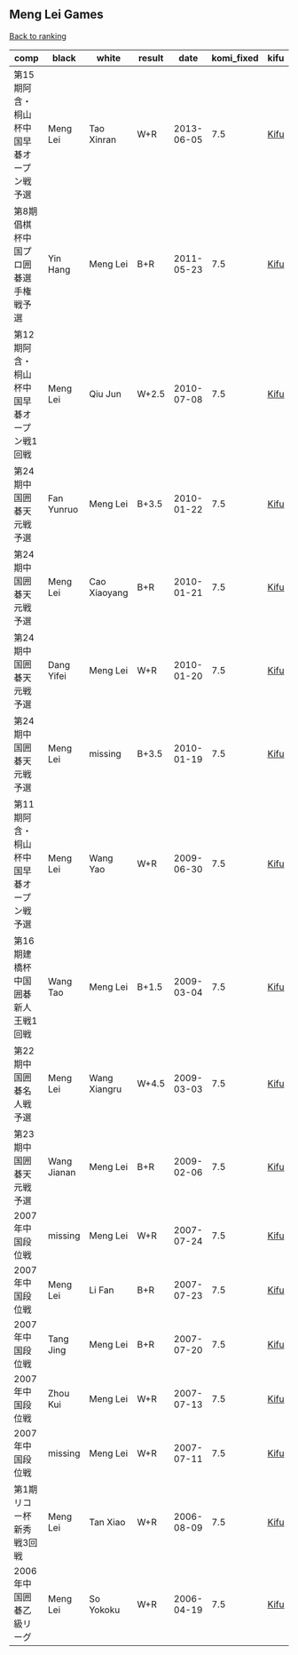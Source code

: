 ## Meng Lei Games

[Back to ranking](../../index.md)




| **comp** | **black** | **white** | **result** | **date** | **komi_fixed** | **kifu** | 
| --- | --- | --- | --- | --- | --- | --- |
| 第15期阿含・桐山杯中国早碁オープン戦予選 | Meng Lei | Tao Xinran | W+R | 2013-06-05 | 7.5 | [Kifu](https://kifudepot.net/kifucontents.php?id=9AKU6%2B9fvcn4GPrB04yv%2Fw%3D%3D) | 
| 第8期倡棋杯中国プロ囲碁選手権戦予選 | Yin Hang | Meng Lei | B+R | 2011-05-23 | 7.5 | [Kifu](https://kifudepot.net/kifucontents.php?id=1ltC6qDb2Jz50d0jmW2BCA%3D%3D) | 
| 第12期阿含・桐山杯中国早碁オープン戦1回戦 | Meng Lei | Qiu Jun | W+2.5 | 2010-07-08 | 7.5 | [Kifu](https://kifudepot.net/kifucontents.php?id=p1a2fuxjPI8sWlQJlLotTA%3D%3D) | 
| 第24期中国囲碁天元戦予選 | Fan Yunruo | Meng Lei | B+3.5 | 2010-01-22 | 7.5 | [Kifu](https://kifudepot.net/kifucontents.php?id=OVP5iddjQQ92SXcse0WN5A%3D%3D) | 
| 第24期中国囲碁天元戦予選 | Meng Lei | Cao Xiaoyang | B+R | 2010-01-21 | 7.5 | [Kifu](https://kifudepot.net/kifucontents.php?id=8T2nfHMZNVBABuOejA3o0w%3D%3D) | 
| 第24期中国囲碁天元戦予選 | Dang Yifei | Meng Lei | W+R | 2010-01-20 | 7.5 | [Kifu](https://kifudepot.net/kifucontents.php?id=nnpDdaacucwb3vGFtSJWyA%3D%3D) | 
| 第24期中国囲碁天元戦予選 | Meng Lei | missing | B+3.5 | 2010-01-19 | 7.5 | [Kifu](https://kifudepot.net/kifucontents.php?id=80WOjJRRoxR0K4w30gshyg%3D%3D) | 
| 第11期阿含・桐山杯中国早碁オープン戦予選 | Meng Lei | Wang Yao | W+R | 2009-06-30 | 7.5 | [Kifu](https://kifudepot.net/kifucontents.php?id=ycaluyMw1vw0WJTSR1VhQA%3D%3D) | 
| 第16期建橋杯中国囲碁新人王戦1回戦 | Wang Tao | Meng Lei | B+1.5 | 2009-03-04 | 7.5 | [Kifu](https://kifudepot.net/kifucontents.php?id=yXBDQkLPzlZ7don6zwLamQ%3D%3D) | 
| 第22期中国囲碁名人戦予選 | Meng Lei | Wang Xiangru | W+4.5 | 2009-03-03 | 7.5 | [Kifu](https://kifudepot.net/kifucontents.php?id=2d8Jbrhfcj5DimOpYpnWrQ%3D%3D) | 
| 第23期中国囲碁天元戦予選 | Wang Jianan | Meng Lei | B+R | 2009-02-06 | 7.5 | [Kifu](https://kifudepot.net/kifucontents.php?id=OSTAnET0301CarnTVCFyEw%3D%3D) | 
| 2007年中国段位戦 | missing | Meng Lei | W+R | 2007-07-24 | 7.5 | [Kifu](https://kifudepot.net/kifucontents.php?id=U0Ss32E3hYGuuImPwwzT8A%3D%3D) | 
| 2007年中国段位戦 | Meng Lei | Li Fan | B+R | 2007-07-23 | 7.5 | [Kifu](https://kifudepot.net/kifucontents.php?id=eK9dQ1pjS7ID1cIRm8EUEg%3D%3D) | 
| 2007年中国段位戦 | Tang Jing | Meng Lei | B+R | 2007-07-20 | 7.5 | [Kifu](https://kifudepot.net/kifucontents.php?id=cnKQkplq3GG0fdDFbb4l9w%3D%3D) | 
| 2007年中国段位戦 | Zhou Kui | Meng Lei | W+R | 2007-07-13 | 7.5 | [Kifu](https://kifudepot.net/kifucontents.php?id=KPSwIuvQDKlAMutffDnXMA%3D%3D) | 
| 2007年中国段位戦 | missing | Meng Lei | W+R | 2007-07-11 | 7.5 | [Kifu](https://kifudepot.net/kifucontents.php?id=XNjyqLAZnT1x72IoU5ss%2FA%3D%3D) | 
| 第1期リコー杯新秀戦3回戦 | Meng Lei | Tan Xiao | W+R | 2006-08-09 | 7.5 | [Kifu](https://kifudepot.net/kifucontents.php?id=u2wNi5WadPRwmYphiKq6YQ%3D%3D) | 
| 2006年中国囲碁乙級リーグ | Meng Lei | So Yokoku | W+R | 2006-04-19 | 7.5 | [Kifu](https://kifudepot.net/kifucontents.php?id=ioBfdm4UcnZH0SQnNl8P7Q%3D%3D) |




